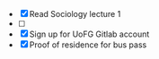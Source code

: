 - [x] Read Sociology lecture 1
- [ ] 
- [x] Sign up for UoFG Gitlab account
- [x] Proof of residence for bus pass
